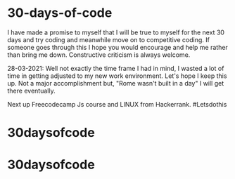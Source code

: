 # 30-days-of-code

I have made a promise to myself that I will be true to myself for the next 30 days and try coding and meanwhile move on to competitive coding.
If someone goes through this I hope you would encourage and help me rather than bring me down.
Constructive criticism is always welcome.

28-03-2021: Well not exactly the time frame I had in mind, I wasted a lot of time in getting adjusted to my new work environment.
Let's hope I keep this up.
Not a major accomplishment but, "Rome wasn't built in a day" I will get there eventually.

Next up Freecodecamp Js course and LINUX from Hackerrank.
#Letsdothis
# 30daysofcode
# 30daysofcode
